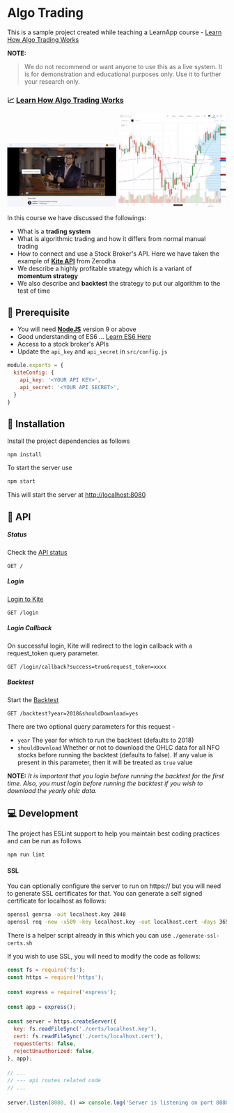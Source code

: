 # Algo Trading

This is a sample project created while teaching a LearnApp course - [Learn How Algo Trading Works](https://learnapp.co/courses/Learn-How-Algo-Trading-Works/trailer)

**NOTE:**

> We do not recommend or want anyone to use this as a live system. It is for demonstration and educational purposes only. Use it to further your research only.

### 📈 [Learn How Algo Trading Works](https://learnapp.co/courses/Learn-How-Algo-Trading-Works/trailer)

<img src="docs/capture.jpg" width="250"> <img src="docs/chart.jpg" width="250">

In this course we have discussed the followings:

- What is a **trading system**
- What is algorithmic trading and how it differs from normal manual trading
- How to connect and use a Stock Broker's API. Here we have taken the example of **[Kite API](https://kite.trade)** from Zerodha
- We describe a highly profitable strategy which is a variant of **momentum strategy**
- We also describe and **backtest** the strategy to put our algorithm to the test of time

## 🙈 Prerequisite

- You will need **[NodeJS](https://nodejs.org/en/)** version 9 or above
- Good understanding of ES6 ... [Learn ES6 Here](http://exploringjs.com/es6/)
- Access to a stock broker's APIs
- Update the `api_key` and `api_secret` in `src/config.js`

```js
module.exports = {
  kiteConfig: {
    api_key: '<YOUR API KEY>',
    api_secret: '<YOUR API SECRET>',
  }
}
```

## 🚀 Installation

Install the project dependencies as follows

```bash
npm install
```

To start the server use

```bash
npm start
```

This will start the server at [http://localhost:8080](http://localhost:8080)

## 🔗 API

##### Status

Check the [API status](http://localhost:8080/)

```http request
GET /
```

##### Login

[Login to Kite](http://localhost:8080/login)

```http request
GET /login
```

##### Login Callback

On successful login, Kite will redirect to the login callback with a request_token query parameter.

```http request
GET /login/callback?success=true&request_token=xxxx
```

##### Backtest

Start the [Backtest](http://localhost:8080/backtest)

```http request
GET /backtest?year=2018&shouldDownload=yes
```

There are two optional query parameters for this request - 

- `year` The year for which to run the backtest (defaults to 2018)
- `shouldDownload` Whether or not to download the OHLC data for all NFO stocks before running the backtest (defaults to false). If any value is present in this parameter, then it will be treated as `true` value

**NOTE:** 
_It is important that you login before running the backtest for the first time. Also, you must login before running the backtest if you wish to download the yearly ohlc data._

## 💻 Development

The project has ESLint support to help you maintain best coding practices and can be run as follows

```bash
npm run lint
```

#### SSL

You can optionally configure the server to run on https:// but you will need to generate SSL certificates for that. You can generate a self signed certificate for localhost as follows:

```bash
openssl genrsa -out localhost.key 2048
openssl req -new -x509 -key localhost.key -out localhost.cert -days 3650 -subj /CN=localhost
```

There is a helper script already in this which you can use `./generate-ssl-certs.sh`

If you wish to use SSL, you will need to modify the code as follows:

```javascript
const fs = require('fs');
const https = require('https');

const express = require('express');

const app = express();

const server = https.createServer({
  key: fs.readFileSync('./certs/localhost.key'),
  cert: fs.readFileSync('./certs/localhost.cert'),
  requestCerts: false,
  rejectUnauthorized: false,
}, app);

// ...
// --- api routes related code 
// ...

server.listen(8080, () => console.log('Server is listening on port 8080'));
```
